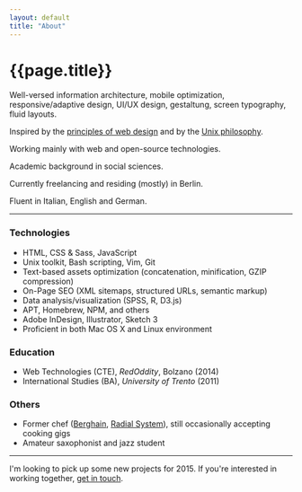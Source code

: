 ```yaml
---
layout: default
title: "About"
---
```


# {{page.title}}

Well-versed information architecture, mobile optimization, responsive/adaptive design, UI/UX design, gestaltung, screen typography, fluid layouts.

Inspired by the [principles of web design]({{site.url}}/principles "Principles of web design") and by the [Unix philosophy]({{site.url}}/unix "The Unix philosophy").

Working mainly with web and open-source technologies.

Academic background in social sciences.

Currently freelancing and residing (mostly) in Berlin.

Fluent in Italian, English and German.

* * * * *

### Technologies

- HTML, CSS & Sass, JavaScript
- Unix toolkit, Bash scripting, Vim, Git
- Text-based assets optimization (concatenation, minification, GZIP compression)
- On-Page SEO (XML sitemaps, structured URLs, semantic markup)
- Data analysis/visualization (SPSS, R, D3.js)
- APT, Homebrew, NPM, and others
- Adobe InDesign, Illustrator, Sketch 3
- Proficient in both Mac OS X and Linux environment

### Education

- Web Technologies (CTE), *RedOddity*, Bolzano (2014)
- International Studies (BA), *University of Trento* (2011)

### Others

- Former chef ([Berghain](http://www.berghain.de/ "Berghain homepage"), [Radial System](http://www.radialsystem.de "Radial System homepage")), still occasionally accepting cooking gigs
- Amateur saxophonist and jazz student

* * * * *

I'm looking to pick up some new projects for 2015. If you're interested in working together, [get in touch]({{site.url}}/contact "Contact page").
